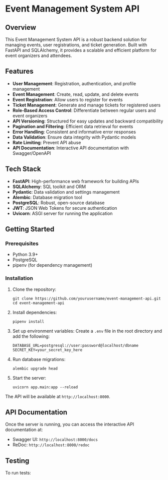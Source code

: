 # Event Management System API

## Overview

This Event Management System API is a robust backend solution for managing events, user registrations, and ticket generation. Built with FastAPI and SQLAlchemy, it provides a scalable and efficient platform for event organizers and attendees.

## Features

- **User Management**: Registration, authentication, and profile management
- **Event Management**: Create, read, update, and delete events
- **Event Registration**: Allow users to register for events
- **Ticket Management**: Generate and manage tickets for registered users
- **Role-Based Access Control**: Differentiate between regular users and event organizers
- **API Versioning**: Structured for easy updates and backward compatibility
- **Pagination and Filtering**: Efficient data retrieval for events
- **Error Handling**: Consistent and informative error responses
- **Data Validation**: Ensure data integrity with Pydantic models
- **Rate Limiting**: Prevent API abuse
- **API Documentation**: Interactive API documentation with Swagger/OpenAPI

## Tech Stack

- **FastAPI**: High-performance web framework for building APIs
- **SQLAlchemy**: SQL toolkit and ORM
- **Pydantic**: Data validation and settings management
- **Alembic**: Database migration tool
- **PostgreSQL**: Robust, open-source database
- **JWT**: JSON Web Tokens for secure authentication
- **Uvicorn**: ASGI server for running the application

## Getting Started

### Prerequisites

- Python 3.9+
- PostgreSQL
- pipenv (for dependency management)

### Installation

1. Clone the repository:
   ```
   git clone https://github.com/yourusername/event-management-api.git
   cd event-management-api
   ```

2. Install dependencies:
   ```
   pipenv install
   ```

3. Set up environment variables:
   Create a `.env` file in the root directory and add the following:
   ```
   DATABASE_URL=postgresql://user:password@localhost/dbname
   SECRET_KEY=your_secret_key_here
   ```

4. Run database migrations:
   ```
   alembic upgrade head
   ```

5. Start the server:
   ```
   uvicorn app.main:app --reload
   ```

The API will be available at `http://localhost:8000`.

## API Documentation

Once the server is running, you can access the interactive API documentation at:

- Swagger UI: `http://localhost:8000/docs`
- ReDoc: `http://localhost:8000/redoc`

## Testing

To run tests:
